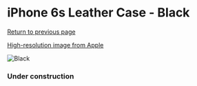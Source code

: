 # iPhone 6s Leather Case - Black

[Return to previous page](/iphone_6)

[High-resolution image from Apple](https://store.storeimages.cdn-apple.com/8756/as-images.apple.com/is/MKXW2?wid=4500&hei=4500&fmt=png)

<div style="width: 384px"><img src="/everyphone/MKXW2.png" alt="Black"></div>

### Under construction
